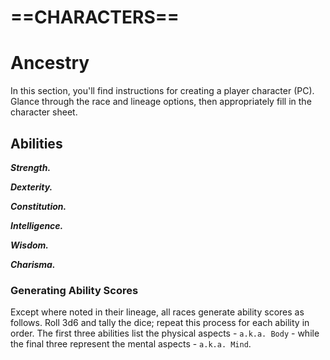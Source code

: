 # ==CHARACTERS==

# Ancestry

In this section, you'll find instructions for creating a player character (PC). Glance through the race and lineage options, then appropriately fill in the character sheet.

## Abilities

<!--Define abilities here -->

***Strength.*** <!--Add copy here -->

***Dexterity.*** <!--Add copy here -->

***Constitution.*** <!--Add copy here -->

***Intelligence.*** <!--Add copy here -->

***Wisdom.*** <!--Add copy here -->

***Charisma.*** <!--Add copy here -->

### Generating Ability Scores

Except where noted in their lineage, all races generate ability scores as follows. Roll 3d6 and tally the dice; repeat this process for each ability in order. The first three abilities list the physical aspects - `a.k.a. Body` - while the final three represent the mental aspects - `a.k.a. Mind`.

